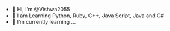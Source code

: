 - 👋 Hi, I’m @Vishwa2055
- 👀 I am Learning Python, Ruby, C++, Java Script, Java and C#
- 🌱 I’m currently learning ...
<!---
Vishwa2055/Vishwa2055 is a ✨ special ✨ repository because its `README.md` (this file) appears on your GitHub profile.
You can click the Preview link to take a look at your changes.
--->
